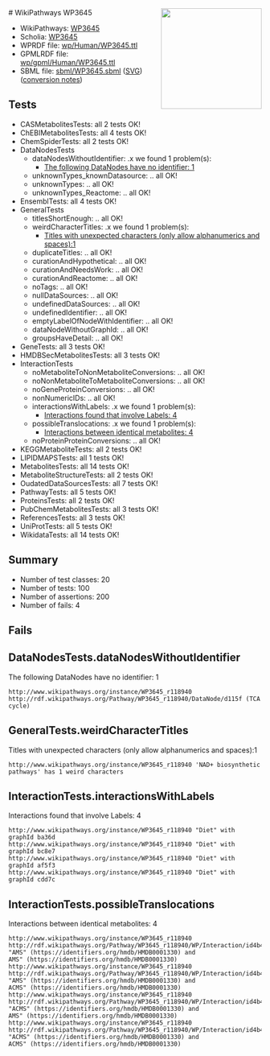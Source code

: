 <img style="float: right; width: 200px" src="../logo.png" />
# WikiPathways WP3645

* WikiPathways: [WP3645](https://identifiers.org/wikipathways:WP3645)
* Scholia: [WP3645](https://scholia.toolforge.org/wikipathways/WP3645)
* WPRDF file: [wp/Human/WP3645.ttl](../wp/Human/WP3645.ttl)
* GPMLRDF file: [wp/gpml/Human/WP3645.ttl](../wp/gpml/Human/WP3645.ttl)
* SBML file: [sbml/WP3645.sbml](../sbml/WP3645.sbml) ([SVG](../sbml/WP3645.svg)) ([conversion notes](../sbml/WP3645.txt))

## Tests
* CASMetabolitesTests: all 2 tests OK!
* ChEBIMetabolitesTests: all 4 tests OK!
* ChemSpiderTests: all 2 tests OK!
* DataNodesTests
    * dataNodesWithoutIdentifier: .x we found 1 problem(s):
        * [The following DataNodes have no identifier: 1](#d2d32fa0)
    * unknownTypes_knownDatasource: .. all OK!
    * unknownTypes: .. all OK!
    * unknownTypes_Reactome: .. all OK!
* EnsemblTests: all 4 tests OK!
* GeneralTests
    * titlesShortEnough: .. all OK!
    * weirdCharacterTitles: .x we found 1 problem(s):
        * [Titles with unexpected characters (only allow alphanumerics and spaces):1](#fda87b3f)
    * duplicateTitles: .. all OK!
    * curationAndHypothetical: .. all OK!
    * curationAndNeedsWork: .. all OK!
    * curationAndReactome: .. all OK!
    * noTags: .. all OK!
    * nullDataSources: .. all OK!
    * undefinedDataSources: .. all OK!
    * undefinedIdentifier: .. all OK!
    * emptyLabelOfNodeWithIdentifier: .. all OK!
    * dataNodeWithoutGraphId: .. all OK!
    * groupsHaveDetail: .. all OK!
* GeneTests: all 3 tests OK!
* HMDBSecMetabolitesTests: all 3 tests OK!
* InteractionTests
    * noMetaboliteToNonMetaboliteConversions: .. all OK!
    * noNonMetaboliteToMetaboliteConversions: .. all OK!
    * noGeneProteinConversions: .. all OK!
    * nonNumericIDs: .. all OK!
    * interactionsWithLabels: .x we found 1 problem(s):
        * [Interactions found that involve Labels: 4](#630d267b)
    * possibleTranslocations: .x we found 1 problem(s):
        * [Interactions between identical metabolites: 4](#d59038c7)
    * noProteinProteinConversions: .. all OK!
* KEGGMetaboliteTests: all 2 tests OK!
* LIPIDMAPSTests: all 1 tests OK!
* MetabolitesTests: all 14 tests OK!
* MetaboliteStructureTests: all 2 tests OK!
* OudatedDataSourcesTests: all 7 tests OK!
* PathwayTests: all 5 tests OK!
* ProteinsTests: all 2 tests OK!
* PubChemMetabolitesTests: all 3 tests OK!
* ReferencesTests: all 3 tests OK!
* UniProtTests: all 5 tests OK!
* WikidataTests: all 14 tests OK!


## Summary

* Number of test classes: 20
* Number of tests: 100
* Number of assertions: 200
* Number of fails: 4

## Fails

<a name="d2d32fa0" />

## DataNodesTests.dataNodesWithoutIdentifier

The following DataNodes have no identifier: 1
```
http://www.wikipathways.org/instance/WP3645_r118940 http://rdf.wikipathways.org/Pathway/WP3645_r118940/DataNode/d115f (TCA cycle)
```

<a name="fda87b3f" />

## GeneralTests.weirdCharacterTitles

Titles with unexpected characters (only allow alphanumerics and spaces):1
```
http://www.wikipathways.org/instance/WP3645_r118940 'NAD+ biosynthetic pathways' has 1 weird characters
```

<a name="630d267b" />

## InteractionTests.interactionsWithLabels

Interactions found that involve Labels: 4
```
http://www.wikipathways.org/instance/WP3645_r118940 "Diet" with graphId ba36d
http://www.wikipathways.org/instance/WP3645_r118940 "Diet" with graphId bc8e7
http://www.wikipathways.org/instance/WP3645_r118940 "Diet" with graphId af5f3
http://www.wikipathways.org/instance/WP3645_r118940 "Diet" with graphId cdd7c
```

<a name="d59038c7" />

## InteractionTests.possibleTranslocations

Interactions between identical metabolites: 4
```
http://www.wikipathways.org/instance/WP3645_r118940 http://rdf.wikipathways.org/Pathway/WP3645_r118940/WP/Interaction/id4b4d6e1e "AMS" (https://identifiers.org/hmdb/HMDB0001330) and 
AMS" (https://identifiers.org/hmdb/HMDB0001330)
http://www.wikipathways.org/instance/WP3645_r118940 http://rdf.wikipathways.org/Pathway/WP3645_r118940/WP/Interaction/id4b4d6e1e "AMS" (https://identifiers.org/hmdb/HMDB0001330) and 
ACMS" (https://identifiers.org/hmdb/HMDB0001330)
http://www.wikipathways.org/instance/WP3645_r118940 http://rdf.wikipathways.org/Pathway/WP3645_r118940/WP/Interaction/id4b4d6e1e "ACMS" (https://identifiers.org/hmdb/HMDB0001330) and 
AMS" (https://identifiers.org/hmdb/HMDB0001330)
http://www.wikipathways.org/instance/WP3645_r118940 http://rdf.wikipathways.org/Pathway/WP3645_r118940/WP/Interaction/id4b4d6e1e "ACMS" (https://identifiers.org/hmdb/HMDB0001330) and 
ACMS" (https://identifiers.org/hmdb/HMDB0001330)
```

